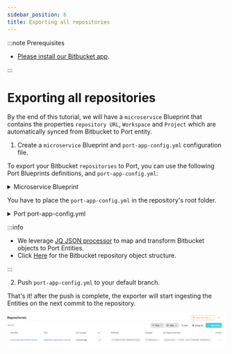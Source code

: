 ```yaml
---
sidebar_position: 6
title: Exporting all repositories
---
```


:::note Prerequisites

- [Please install our Bitbucket app](./installation).

:::

# Exporting all repositories

By the end of this tutorial, we will have a `microservice` Blueprint that contains the properties `repository URL`, `Workspace` and `Project` which are automatically synced from Bitbucket to Port entity.

1. Create a `microservice` Blueprint and `port-app-config.yml` configuration file.

To export your Bitbucket `repositories` to Port, you can use the following Port Blueprints definitions, and `port-app-config.yml`:

<details>
<summary> Microservice Blueprint </summary>

```json showLineNumbers
{
  "identifier": "microservice",
  "title": "Microservice",
  "icon": "Service",
  "schema": {
    "properties": {
      "url": {
        "title": "URL",
        "format": "url",
        "type": "string"
      },
      "workspace": {
        "type": "string",
        "title": "Project"
      },
      "project": {
        "type": "string",
        "title": "Workspace"
      }
    },
    "required": []
  },
  "mirrorProperties": {},
  "calculationProperties": {},
  "relations": {}
}
```

</details>

You have to place the `port-app-config.yml` in the repository's root folder.

<details>

<summary> Port port-app-config.yml </summary>

```yaml showLineNumbers
resources:
  - kind: repository
    selector:
      query: "true" # a JQ expression that it's output (boolean) determinating wheter to report the current resource or not
    port:
      entity:
        mappings:
          identifier: ".name" # The Entity identifier will be the repository name + the pull request ID. After the Entity is created, the exporter will send `PATCH` requests to update this pull request within Port.
          title: ".name"
          blueprint: '"microservice"'
          properties:
            url: ".links.html.href" # fetch the repository URL from the Bitbucket metadata and inject it as a URL property.
            project: ".project" # fetch the project from the Bitbucket metadata and inject it as a property.
            workapce: ".workspace" # fetch the workspace from the Bitbucket metadata and inject it as a property.
```

</details>

:::info

- We leverage [JQ JSON processor](https://stedolan.github.io/jq/manual/) to map and transform Bitbucket objects to Port Entities.
- Click [Here](https://support.atlassian.com/bitbucket-cloud/docs/event-payloads/#Repository) for the Bitbucket repository object structure.

:::

2. Push `port-app-config.yml` to your default branch.

That's it! after the push is complete, the exporter will start ingesting the Entities on the next commit to the repository.

![Developer Portal Microservice](../../../static/img/integrations/bitbucket-app/BitbucketMicroservices.png)
